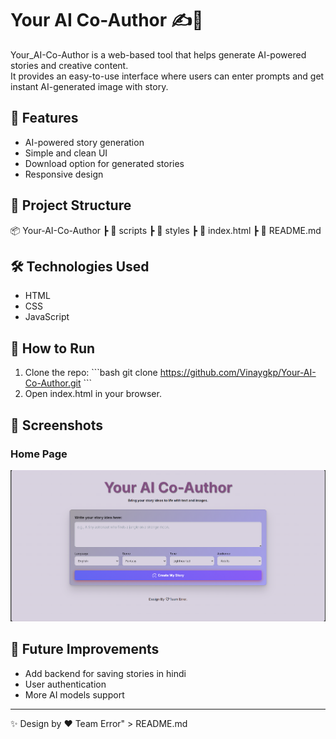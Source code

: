 # Your AI Co-Author ✍️🤖

Your_AI-Co-Author is a web-based tool that helps generate AI-powered stories and creative content.  
It provides an easy-to-use interface where users can enter prompts and get instant AI-generated image with story.

## 🚀 Features
- AI-powered story generation  
- Simple and clean UI  
- Download option for generated stories  
- Responsive design  

## 📂 Project Structure
📦 Your-AI-Co-Author
 ┣ 📂 scripts
 ┣ 📂 styles
 ┣ 📜 index.html
 ┣ 📜 README.md

## 🛠️ Technologies Used
- HTML  
- CSS  
- JavaScript

## 🔧 How to Run
1. Clone the repo:
   \`\`\`bash
   git clone  https://github.com/Vinaygkp/Your-AI-Co-Author.git
   \`\`\`
2. Open index.html in your browser.  

## 📸 Screenshots
### Home Page
![Screenshot](img1.png/)
 

## 📌 Future Improvements
- Add backend for saving stories in hindi 
- User authentication  
- More AI models support  

---

✨ Design by ❤️ Team Error" > README.md
